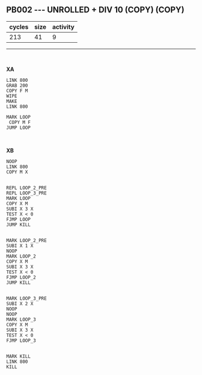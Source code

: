 ## PB002 --- UNROLLED + DIV 10 (COPY) (COPY)

| cycles | size | activity |
| ------ | ---- | -------- |
| 213 | 41 | 9 |
<hr>
<br>

**XA**

```
LINK 800
GRAB 200
COPY F M
WIPE
MAKE
LINK 800

MARK LOOP
 COPY M F
JUMP LOOP
```

<br>

**XB**

```
NOOP
LINK 800
COPY M X


REPL LOOP_2_PRE
REPL LOOP_3_PRE
MARK LOOP
COPY X M
SUBI X 3 X
TEST X < 0
FJMP LOOP
JUMP KILL


MARK LOOP_2_PRE
SUBI X 1 X
NOOP
MARK LOOP_2
COPY X M
SUBI X 3 X
TEST X < 0
FJMP LOOP_2
JUMP KILL


MARK LOOP_3_PRE
SUBI X 2 X
NOOP
NOOP
MARK LOOP_3
COPY X M
SUBI X 3 X
TEST X < 0
FJMP LOOP_3


MARK KILL
LINK 800
KILL
```
